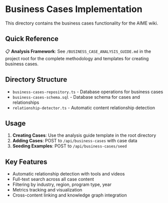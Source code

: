 # Business Cases Implementation

This directory contains the business cases functionality for the AIME wiki.

## Quick Reference

📋 **Analysis Framework**: See `/BUSINESS_CASE_ANALYSIS_GUIDE.md` in the project root for the complete methodology and templates for creating business cases.

## Directory Structure

- `business-cases-repository.ts` - Database operations for business cases
- `business-cases-schema.sql` - Database schema for cases and relationships
- `relationship-detector.ts` - Automatic content relationship detection

## Usage

1. **Creating Cases**: Use the analysis guide template in the root directory
2. **Adding Cases**: POST to `/api/business-cases` with case data
3. **Seeding Examples**: POST to `/api/business-cases/seed`

## Key Features

- Automatic relationship detection with tools and videos
- Full-text search across all case content
- Filtering by industry, region, program type, year
- Metrics tracking and visualization
- Cross-content linking and knowledge graph integration